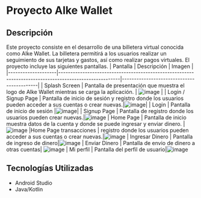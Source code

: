 # Proyecto Alke Wallet

## Descripción
Este proyecto consiste en el desarrollo de una billetera virtual conocida como Alke Wallet. La billetera permitirá a los usuarios realizar un seguimiento de sus tarjetas y gastos, así como realizar pagos virtuales. El proyecto incluye las siguientes pantallas.
| Pantalla           | Descripción                                                                                           | Imagen                                    |
|--------------------|-------------------------------------------------------------------------------------------------------|-------------------------------------------|
| Splash Screen      | Pantalla de presentación que muestra el logo de Alke Wallet mientras se carga la aplicación.          | ![image](https://github.com/BastianGongora/AlkeWalletProyecto/assets/131500649/7888d929-9ec3-49db-ac53-3c3b5e04186d)   |
| Login / Signup Page | Pantalla de inicio de sesión y registro donde los usuarios pueden acceder a sus cuentas o crear nuevas.|![image](https://github.com/BastianGongora/AlkeWalletProyecto/assets/131500649/9f337d8d-5d66-49d4-bba6-7e0d3df906a3)|
| Login | Pantalla de inicio de sesión |![image](https://github.com/BastianGongora/AlkeWalletProyecto/assets/131500649/f93a959f-610e-42a8-8b7f-6489ab6d6c57)|
| Signup Page | Pantalla de  registro donde los usuarios pueden  crear nuevas.|![image](https://github.com/BastianGongora/AlkeWalletProyecto/assets/131500649/709e739a-5574-4a97-971d-b6957b0e00a1)
| Home Page | Pantalla de inicio muestra datos de la cuenta y donde se puede ingresar y enviar dinero. | ![image](https://github.com/BastianGongora/AlkeWalletProyecto/assets/131500649/21ebb7bd-dd7c-46c7-8776-e51cd546dd11)
|Home Page transacciones |  registro donde los usuarios pueden acceder a sus cuentas o crear nuevas.|![image](https://github.com/BastianGongora/AlkeWalletProyecto/assets/131500649/fc940a59-f54a-48e0-82f4-b9c326b62793)
| Ingresar Dinero | Pantalla de ingreso de dinero|![image](https://github.com/BastianGongora/AlkeWalletProyecto/assets/131500649/b0b33d29-0d2f-4e46-a3e9-329ea3c20272)
| Enviar Dinero | Pantalla de envio de dinero a otras cuentas| ![image](https://github.com/BastianGongora/AlkeWalletProyecto/assets/131500649/ac9fd6d6-be0f-437e-a1d4-5956c3701ed3)
| Mi perfil  | Pantalla del perfil de usuario|![image](https://github.com/BastianGongora/AlkeWalletProyecto/assets/131500649/af38542a-6499-4a65-b07f-70641e73fe8a)




  

## Tecnologías Utilizadas
- Android Studio
- Java/Kotlin 


